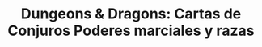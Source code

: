 ---
collection: rolLudoteca
title: 'Dungeons & Dragons: Cartas de Conjuros Poderes marciales y razas'
image: eewcdd85.png
editorial: 'Edge Entertainment'
editorial_ref: 'EEWCDD85'
isbn: '8435407618824'
type: 'Herramienta'
web: http://www.edgeent.com/juegos/articulo/dungeons_dragons/poderes_marciales_y_razas
format: 'Cartas'
system: 'Dungeons & Dragons'
created_at: '2021-01-07T18:33:53+00:00'
---